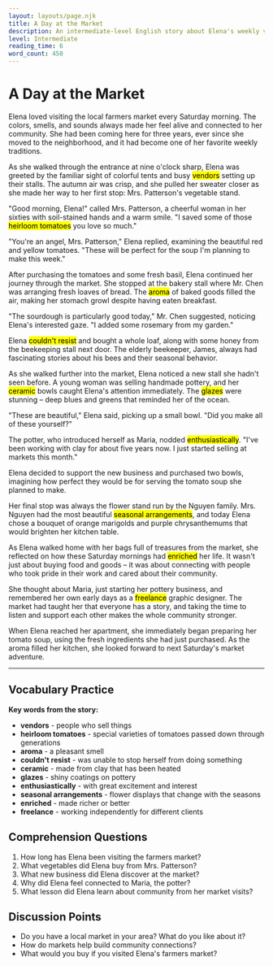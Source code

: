 ```yaml
---
layout: layouts/page.njk
title: A Day at the Market
description: An intermediate-level English story about Elena's weekly visit to the local farmers market.
level: Intermediate
reading_time: 6
word_count: 450
---
```


# A Day at the Market

Elena loved visiting the local farmers market every Saturday morning. The colors, smells, and sounds always made her feel alive and connected to her community. She had been coming here for three years, ever since she moved to the neighborhood, and it had become one of her favorite weekly traditions.

As she walked through the entrance at nine o'clock sharp, Elena was greeted by the familiar sight of colorful tents and busy <mark>vendors</mark> setting up their stalls. The autumn air was crisp, and she pulled her sweater closer as she made her way to her first stop: Mrs. Patterson's vegetable stand.

"Good morning, Elena!" called Mrs. Patterson, a cheerful woman in her sixties with soil-stained hands and a warm smile. "I saved some of those <mark>heirloom tomatoes</mark> you love so much."

"You're an angel, Mrs. Patterson," Elena replied, examining the beautiful red and yellow tomatoes. "These will be perfect for the soup I'm planning to make this week."

After purchasing the tomatoes and some fresh basil, Elena continued her journey through the market. She stopped at the bakery stall where Mr. Chen was arranging fresh loaves of bread. The <mark>aroma</mark> of baked goods filled the air, making her stomach growl despite having eaten breakfast.

"The sourdough is particularly good today," Mr. Chen suggested, noticing Elena's interested gaze. "I added some rosemary from my garden."

Elena <mark>couldn't resist</mark> and bought a whole loaf, along with some honey from the beekeeping stall next door. The elderly beekeeper, James, always had fascinating stories about his bees and their seasonal behavior.

As she walked further into the market, Elena noticed a new stall she hadn't seen before. A young woman was selling handmade pottery, and her <mark>ceramic</mark> bowls caught Elena's attention immediately. The <mark>glazes</mark> were stunning – deep blues and greens that reminded her of the ocean.

"These are beautiful," Elena said, picking up a small bowl. "Did you make all of these yourself?"

The potter, who introduced herself as Maria, nodded <mark>enthusiastically</mark>. "I've been working with clay for about five years now. I just started selling at markets this month."

Elena decided to support the new business and purchased two bowls, imagining how perfect they would be for serving the tomato soup she planned to make.

Her final stop was always the flower stand run by the Nguyen family. Mrs. Nguyen had the most beautiful <mark>seasonal arrangements</mark>, and today Elena chose a bouquet of orange marigolds and purple chrysanthemums that would brighten her kitchen table.

As Elena walked home with her bags full of treasures from the market, she reflected on how these Saturday mornings had <mark>enriched</mark> her life. It wasn't just about buying food and goods – it was about connecting with people who took pride in their work and cared about their community.

She thought about Maria, just starting her pottery business, and remembered her own early days as a <mark>freelance</mark> graphic designer. The market had taught her that everyone has a story, and taking the time to listen and support each other makes the whole community stronger.

When Elena reached her apartment, she immediately began preparing her tomato soup, using the fresh ingredients she had just purchased. As the aroma filled her kitchen, she looked forward to next Saturday's market adventure.

---

## Vocabulary Practice

**Key words from the story:**
- **vendors** - people who sell things
- **heirloom tomatoes** - special varieties of tomatoes passed down through generations
- **aroma** - a pleasant smell
- **couldn't resist** - was unable to stop herself from doing something
- **ceramic** - made from clay that has been heated
- **glazes** - shiny coatings on pottery
- **enthusiastically** - with great excitement and interest
- **seasonal arrangements** - flower displays that change with the seasons
- **enriched** - made richer or better
- **freelance** - working independently for different clients

## Comprehension Questions

1. How long has Elena been visiting the farmers market?
2. What vegetables did Elena buy from Mrs. Patterson?
3. What new business did Elena discover at the market?
4. Why did Elena feel connected to Maria, the potter?
5. What lesson did Elena learn about community from her market visits?

## Discussion Points

- Do you have a local market in your area? What do you like about it?
- How do markets help build community connections?
- What would you buy if you visited Elena's farmers market?